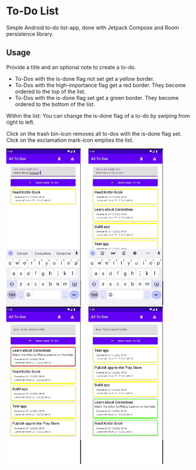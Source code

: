 # To-Do List

Simple Android to-do list-app, done with Jetpack Compose and Room persistence library.

## Usage

Provide a title and an optional note to create a to-do.

- To-Dos with the is-done flag not set get a yellow border.
- To-Dos with the high-importance flag get a red border. They become ordered to the top of the list.
- To-Dos with the is-done flag set get a green border. They become ordered to the bottom of the list.

Within the list: You can change the is-done flag of a to-do by swiping from right to left.

Click on the trash bin-icon removes all to-dos with the is-done flag set. Click on the exclamation mark-icon empties the list.

<div>
  <img src="./images/image_1.gif" alt="screenshot 1" width="200" />&nbsp;&nbsp;&nbsp;&nbsp; 
  <img src="./images/image_2.gif" alt="screenshot 2" width="200" />&nbsp;&nbsp;&nbsp;&nbsp;
  <img src="./images/image_3.gif" alt="screenshot 3" width="200" />&nbsp;&nbsp;&nbsp;&nbsp;
  <img src="./images/image_4.gif" alt="screenshot 4" width="200" />
</div>



